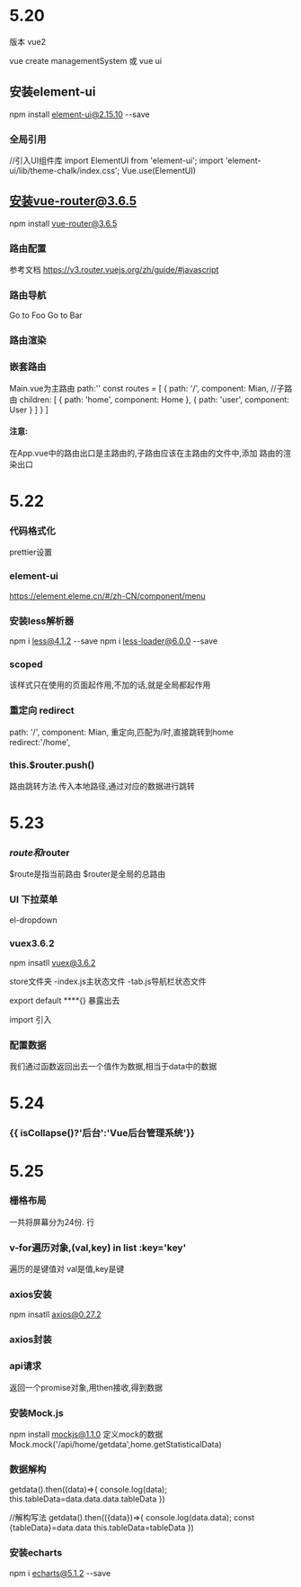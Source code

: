 # 5.20
版本 vue2

vue create managementSystem
或 vue ui

## 安装element-ui
npm install element-ui@2.15.10 --save 

### 全局引用
//引入UI组件库
import ElementUI from 'element-ui';
import 'element-ui/lib/theme-chalk/index.css';
Vue.use(ElementUI)

## 安装vue-router@3.6.5
npm install vue-router@3.6.5

### 路由配置
参考文档 https://v3.router.vuejs.org/zh/guide/#javascript

### 路由导航
<router-link to="/home">Go to Foo</router-link>
<router-link to="/user">Go to Bar</router-link>

### 路由渲染
 <router-view></router-view>

### 嵌套路由
Main.vue为主路由 path:'\'
const routes = [
    {
        path: '/',
        component: Mian,
        //子路由
        children: [
            { path: 'home', component: Home },
            { path: 'user', component: User }
        ]
    }
]

#### 注意:
在App.vue中的路由出口是主路由的,子路由应该在主路由的文件中,添加
路由的渲染出口
 <router-view></router-view>

# 5.22

### 代码格式化
prettier设置

### element-ui
https://element.eleme.cn/#/zh-CN/component/menu

### 安装less解析器
npm i less@4.1.2 --save
npm i less-loader@6.0.0 --save

### scoped
该样式只在使用的页面起作用,不加的话,就是全局都起作用

### 重定向   redirect
 path: '/',
        component: Mian,
        重定向,匹配为/时,直接跳转到home
        redirect:'/home',
### this.$router.push()
路由跳转方法.传入本地路径,通过对应的数据进行跳转

# 5.23

### $route和$router
$route是指当前路由
$router是全局的总路由


### UI 下拉菜单
el-dropdown

### vuex3.6.2
npm insatll vuex@3.6.2 

store文件夹
 -index.js主状态文件
 -tab.js导航栏状态文件

export default ****{} 暴露出去

import 引入

### 配置数据
我们通过函数返回出去一个值作为数据,相当于data中的数据

# 5.24
<h3> {{ isCollapse()?'后台':'Vue后台管理系统'}}</h3>

# 5.25
### 栅格布局
一共将屏幕分为24份.
行
<el-row>
<el-col :span='8'>
</el-col>
<el-col :span='16'>
</el-col>
</el-row>

### v-for遍历对象,(val,key) in list :key='key'
遍历的是键值对
val是值,key是键

### axios安装
npm insatll axios@0.27.2

### axios封装
### api请求
返回一个promise对象,用then接收,得到数据

### 安装Mock.js
npm install mockjs@1.1.0
定义mock的数据
Mock.mock('/api/home/getdata',home.getStatisticalData)

### 数据解构
  getdata().then((data)=>{
     console.log(data);
     this.tableData=data.data.data.tableData
   })

//解构写法
  getdata().then(({data})=>{
    console.log(data.data);
    const {tableData}=data.data
    this.tableData=tableData
  })

  ### 安装echarts
npm i echarts@5.1.2 --save